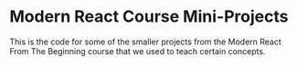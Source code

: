 # Modern React Course Mini-Projects

This is the code for some of the smaller projects from the Modern React From The Beginning course that we used to teach certain concepts.
